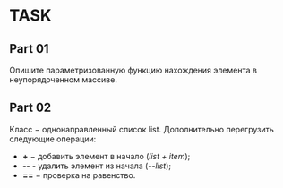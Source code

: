 # TASK #
## Part 01 ##
Опишите параметризованную функцию нахождения элемента в неупорядоченном массиве.

## Part 02 ##
Класс − однонаправленный список list. Дополнительно перегрузить следующие операции: 
* **+** − добавить элемент в начало (*list + item*);
* **--** - удалить элемент из начала (*--list*); 
* **==** − проверка на равенство.

